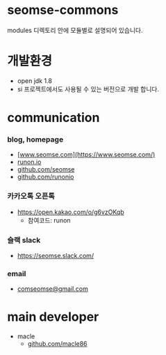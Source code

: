 # seomse-commons
modules 디렉토리 안에 모듈별로 설명되어 있습니다.

# 개발환경
- open jdk 1.8
- si 프로젝트에서도 사용될 수 있는 버전으로 개발 합니다.

# communication
### blog, homepage
- [www.seomse.com](https://www.seomse.com/)
- [runon.io](https://runon.io)
- [github.com/seomse](https://github.com/seomse)
- [github.com/runonio](https://github.com/runonio)


### 카카오톡 오픈톡
- https://open.kakao.com/o/g6vzOKqb
    - 참여코드: runon

### 슬랙 slack
- https://seomse.slack.com/

### email
- comseomse@gmail.com

# main developer
- macle
    -  [github.com/macle86](https://github.com/macle86)
